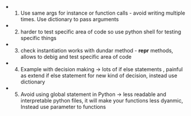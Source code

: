 - 1. Use same args for instance or function calls - avoid writing multiple times. Use dictionary to pass arguments
- 2. harder to test specific area of code so use python shell for testing specific things
- 3. check instantiation works with dundar method - __repr__ methods, allows to debig and test specific area of code
- 4. Example with decision making -> lots of if else statements , painful as extend if else statement for new kind 
of decision, instead use dictionary
- 5. Avoid using global statement in Python -> less readable and interpretable python files, it will make your functions 
less dyanmic, Instead use parameter to functions